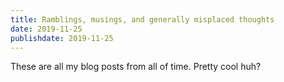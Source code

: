 ```yaml
---
title: Ramblings, musings, and generally misplaced thoughts
date: 2019-11-25
publishdate: 2019-11-25
---
```

These are all my blog posts from all of time. Pretty cool huh?